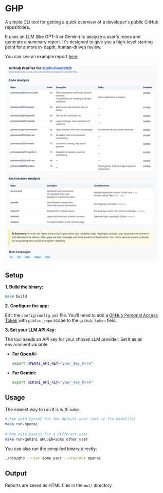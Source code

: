 # GHP

A simple CLI tool for getting a quick overview of a developer's public GitHub repositories.

It uses an LLM (like GPT-4 or Gemini) to analyze a user's repos and generate a summary report. It's designed to give you a high-level starting point for a more in-depth, human-driven review.

You can see an example report [here](./out/profile-johndoeat2025.html).

![Example Report](./docs/img/report.png)

## Setup

**1. Build the binary:**

```bash
make build
```

**2. Configure the app:**

Edit the `config/config.yml` file. You'll need to add a [GitHub Personal Access Token](https://github.com/settings/tokens) with `public_repo` scope to the `github_token` field.

**3. Set your LLM API Key:**

The tool needs an API key for your chosen LLM provider. Set it as an environment variable:

*   **For OpenAI:**
    ```bash
    export OPENAI_API_KEY="your_key_here"
    ```
*   **For Gemini:**
    ```bash
    export GEMINI_API_KEY="your_key_here"
    ```

## Usage

The easiest way to run it is with `make`:

```bash
# Run with OpenAI for the default user (set in the makefile)
make run-openai

# Run with Gemini for a different user
make run-gemini GHUSER=some_other_user
```

You can also run the compiled binary directly:

```bash
./bin/ghp --user some_user --provider openai
```

## Output

Reports are saved as HTML files in the `out/` directory.